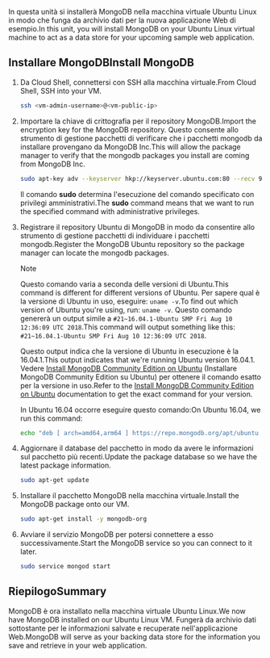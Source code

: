 <span data-ttu-id="c0709-101">In questa unità si installerà MongoDB nella macchina virtuale Ubuntu Linux in modo che funga da archivio dati per la nuova applicazione Web di esempio.</span><span class="sxs-lookup"><span data-stu-id="c0709-101">In this unit, you will install MongoDB on your Ubuntu Linux virtual machine to act as a data store for your upcoming sample web application.</span></span>

## <a name="install-mongodb"></a><span data-ttu-id="c0709-102">Installare MongoDB</span><span class="sxs-lookup"><span data-stu-id="c0709-102">Install MongoDB</span></span>

1. <span data-ttu-id="c0709-103">Da Cloud Shell, connettersi con SSH alla macchina virtuale.</span><span class="sxs-lookup"><span data-stu-id="c0709-103">From Cloud Shell, SSH into your VM.</span></span>

    ```bash
    ssh <vm-admin-username>@<vm-public-ip>
    ```

1. <span data-ttu-id="c0709-104">Importare la chiave di crittografia per il repository MongoDB.</span><span class="sxs-lookup"><span data-stu-id="c0709-104">Import the encryption key for the MongoDB repository.</span></span> <span data-ttu-id="c0709-105">Questo consente allo strumento di gestione pacchetti di verificare che i pacchetti mongodb da installare provengano da MongoDB Inc.</span><span class="sxs-lookup"><span data-stu-id="c0709-105">This will allow the package manager to verify that the mongodb packages you install are coming from MongoDB Inc.</span></span>

    ```bash
    sudo apt-key adv --keyserver hkp://keyserver.ubuntu.com:80 --recv 9DA31620334BD75D9DCB49F368818C72E52529D4
    ```

    <span data-ttu-id="c0709-106">Il comando **sudo** determina l'esecuzione del comando specificato con privilegi amministrativi.</span><span class="sxs-lookup"><span data-stu-id="c0709-106">The **sudo** command means that we want to run the specified command with administrative privileges.</span></span>

1. <span data-ttu-id="c0709-107">Registrare il repository Ubuntu di MongoDB in modo da consentire allo strumento di gestione pacchetti di individuare i pacchetti mongodb.</span><span class="sxs-lookup"><span data-stu-id="c0709-107">Register the MongoDB Ubuntu repository so the package manager can locate the mongodb packages.</span></span>

    > [!NOTE]
    > <span data-ttu-id="c0709-108">Questo comando varia a seconda delle versioni di Ubuntu.</span><span class="sxs-lookup"><span data-stu-id="c0709-108">This command is different for different versions of Ubuntu.</span></span> <span data-ttu-id="c0709-109">Per sapere qual è la versione di Ubuntu in uso, eseguire: `uname -v`.</span><span class="sxs-lookup"><span data-stu-id="c0709-109">To find out which version of Ubuntu you're using, run: `uname -v`.</span></span>
    > <span data-ttu-id="c0709-110">Questo comando genererà un output simile a `#21~16.04.1-Ubuntu SMP Fri Aug 10 12:36:09 UTC 2018`.</span><span class="sxs-lookup"><span data-stu-id="c0709-110">This command will output something like this: `#21~16.04.1-Ubuntu SMP Fri Aug 10 12:36:09 UTC 2018`.</span></span>
    >
    > <span data-ttu-id="c0709-111">Questo output indica che la versione di Ubuntu in esecuzione è la 16.04.1.</span><span class="sxs-lookup"><span data-stu-id="c0709-111">This output indicates that we're running Ubuntu version 16.04.1.</span></span>
    > <span data-ttu-id="c0709-112">Vedere [Install MongoDB Community Edition on Ubuntu](https://docs.mongodb.com/manual/tutorial/install-mongodb-on-ubuntu/) (Installare MongoDB Community Edition su Ubuntu) per ottenere il comando esatto per la versione in uso.</span><span class="sxs-lookup"><span data-stu-id="c0709-112">Refer to the [Install MongoDB Community Edition on Ubuntu](https://docs.mongodb.com/manual/tutorial/install-mongodb-on-ubuntu/) documentation to get the exact command for your version.</span></span>

    <span data-ttu-id="c0709-113">In Ubuntu 16.04 occorre eseguire questo comando:</span><span class="sxs-lookup"><span data-stu-id="c0709-113">On Ubuntu 16.04, we run this command:</span></span>

    ```bash
    echo "deb [ arch=amd64,arm64 ] https://repo.mongodb.org/apt/ubuntu xenial/mongodb-org/4.0 multiverse" | sudo tee /etc/apt/sources.list.d/mongodb-org-4.0.list
    ```

1. <span data-ttu-id="c0709-114">Aggiornare il database del pacchetto in modo da avere le informazioni sul pacchetto più recenti.</span><span class="sxs-lookup"><span data-stu-id="c0709-114">Update the package database so we have the latest package information.</span></span>

    ```bash
    sudo apt-get update
    ```

1. <span data-ttu-id="c0709-115">Installare il pacchetto MongoDB nella macchina virtuale.</span><span class="sxs-lookup"><span data-stu-id="c0709-115">Install the MongoDB package onto our VM.</span></span>

    ```bash
    sudo apt-get install -y mongodb-org
    ```

1. <span data-ttu-id="c0709-116">Avviare il servizio MongoDB per potersi connettere a esso successivamente.</span><span class="sxs-lookup"><span data-stu-id="c0709-116">Start the MongoDB service so you can connect to it later.</span></span>

    ```bash
    sudo service mongod start
    ```

## <a name="summary"></a><span data-ttu-id="c0709-117">Riepilogo</span><span class="sxs-lookup"><span data-stu-id="c0709-117">Summary</span></span>

<span data-ttu-id="c0709-118">MongoDB è ora installato nella macchina virtuale Ubuntu Linux.</span><span class="sxs-lookup"><span data-stu-id="c0709-118">We now have MongoDB installed on our Ubuntu Linux VM.</span></span> <span data-ttu-id="c0709-119">Fungerà da archivio dati sottostante per le informazioni salvate e recuperate nell'applicazione Web.</span><span class="sxs-lookup"><span data-stu-id="c0709-119">MongoDB will serve as your backing data store for the information you save and retrieve in your web application.</span></span>